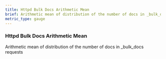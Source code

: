 ```yaml
---
title: Httpd Bulk Docs Arithmetic Mean
brief: Arithmetic mean of distribution of the number of docs in _bulk_docs requests
metric_type: gauge
---
```

### Httpd Bulk Docs Arithmetic Mean

Arithmetic mean of distribution of the number of docs in _bulk_docs requests